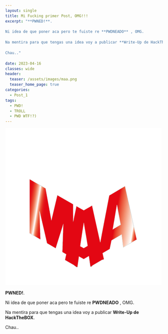 ```yaml
---
layout: single
title: Mi Fucking primer Post, OMG!!!
excerpt: "**PWNED!**.

Ni idea de que poner aca pero te fuiste re **PWDNEADO** , OMG.

Na mentira para que tengas una idea voy a publicar **Write-Up de HackTheBOX**.

Chau.." 

date: 2023-04-16
classes: wide
header:
  teaser: /assets/images/maa.png
  teaser_home_page: true
categories:
  - Post_1
tags:
  - PWD!
  - TROLL
  - PWD WTF!?)
---
```


![](/assets/images/maa.png)

**PWNED!**.

Ni idea de que poner aca pero te fuiste re **PWDNEADO** , OMG.

Na mentira para que tengas una idea voy a publicar **Write-Up de HackTheBOX**.

Chau..
